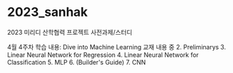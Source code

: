 # 2023_sanhak
2023 미리디 산학협력 프로젝트 사전과제/스터디

4월 4주차 학습 내용:
  Dive into Machine Learning 교재 내용 중
    2. Preliminarys
    3. Linear Neural Network for Regression
    4. Linear Neural Network for Classification
    5. MLP
    6. (Builder's Guide) 
    7. CNN
